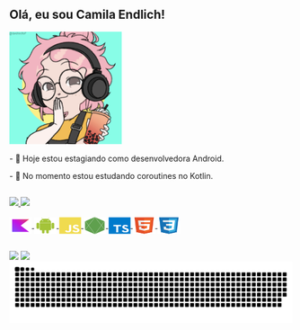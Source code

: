 ## Olá, eu sou Camila Endlich!
<img src="https://github.com/Cacaendlich/cacaendlich/blob/main/download%20(2).gif" width="200" height="auto" alt="GIF">
<p>- 🔭 Hoje estou estagiando como desenvolvedora Android.</p>
<p>- 🌱 No momento estou estudando coroutines no Kotlin.</p>

##

<div>
  <a href="https://github.com/Cacaendlich">
    <img height="180em" src="https://github-readme-stats.vercel.app/api?username=cacaendlich&show_icons=true&theme=cobalt"/>
    <img height="180em" src="https://github-readme-stats.vercel.app/api/top-langs/?username=cacaendlich&hide_progress=true&theme=cobalt"/>
</div>
<div style="display: inline_block"><br>
  <img align="center" alt="Caca-Kotlin" height="30" width="40" src="https://raw.githubusercontent.com/devicons/devicon/master/icons/kotlin/kotlin-original.svg">
  <img align="center" alt="Caca-Kotlin" height="30" width="40" src="https://raw.githubusercontent.com/devicons/devicon/master/icons/android/android-original.svg">
  <img align="center" alt="Caca-Js" height="30" width="40" src="https://raw.githubusercontent.com/devicons/devicon/master/icons/javascript/javascript-plain.svg">
  <img align="center" alt="Caca-Js" height="30" width="40" src="https://raw.githubusercontent.com/devicons/devicon/master/icons/nodejs/nodejs-plain.svg">
  <img align="center" alt="Caca-Ts" height="30" width="40" src="https://raw.githubusercontent.com/devicons/devicon/master/icons/typescript/typescript-plain.svg">
  <img align="center" alt="Caca-HTML" height="30" width="40" src="https://raw.githubusercontent.com/devicons/devicon/master/icons/html5/html5-original.svg">
  <img align="center" alt="Caca-CSS" height="30" width="40" src="https://raw.githubusercontent.com/devicons/devicon/master/icons/css3/css3-original.svg">
</div>
    
##

###

<div> 
  <a href = "mailto:camilaendlichpimenta.trab@gmail.com"><img src="https://img.shields.io/badge/-Gmail-%23333?style=for-the-badge&logo=gmail&logoColor=white" target="_blank"></a>
  <a href="https://www.linkedin.com/in/camilaendlich/" target="_blank"><img src="https://img.shields.io/badge/-LinkedIn-%230077B5?style=for-the-badge&logo=linkedin&logoColor=white" target="_blank"></a>
</div>

<picture>
  <source media="(prefers-color-scheme: dark)" srcset="https://raw.githubusercontent.com/cacaendlich/cacaendlich/output/github-contribution-grid-snake-dark.svg">
  <source media="(prefers-color-scheme: light)" srcset="https://raw.githubusercontent.com/cacaendlich/cacaendlich/output/github-contribution-grid-snake.svg">
  <img alt="github contribution grid snake animation" src="https://raw.githubusercontent.com/cacaendlich/cacaendlich/output/github-contribution-grid-snake.svg">
</picture>
